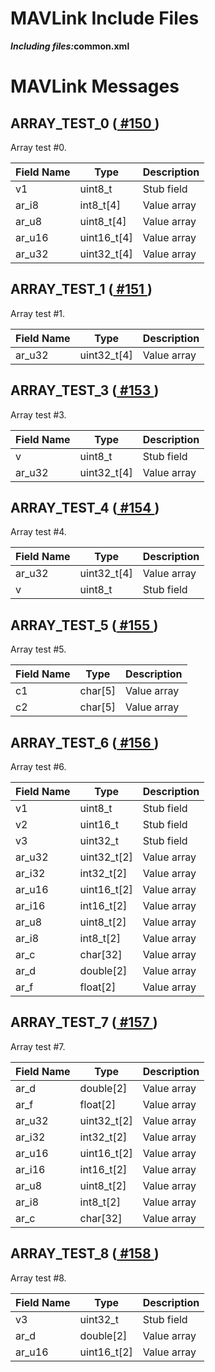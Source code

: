 <html>
 <body>
  <h1>MAVLink Include Files</h1>
  <p>
   <strong>
    <em>Including files:</em>common.xml</strong>
  </p>
  <h1>MAVLink Messages</h1>
  <h2 class="mavlink_message_name" id="ARRAY_TEST_0">ARRAY_TEST_0 (<a href="#ARRAY_TEST_0">
    #150
   </a>
   )
  </h2>
  <p class="description">Array test #0.</p>
  <table class="sortable">
   <thead>
    <tr>
     <th class="mavlink_field_header">Field Name</th>
     <th class="mavlink_field_header">Type</th>
     <th class="mavlink_field_header">Description</th>
    </tr>
   </thead>
   <tbody>
    <tr class="mavlink_field">
     <td class="mavlink_name" valign="top">v1</td>
     <td class="mavlink_type" valign="top">uint8_t</td>
     <td class="mavlink_comment">Stub field</td>
    </tr>
    <tr class="mavlink_field">
     <td class="mavlink_name" valign="top">ar_i8</td>
     <td class="mavlink_type" valign="top">int8_t[4]</td>
     <td class="mavlink_comment">Value array</td>
    </tr>
    <tr class="mavlink_field">
     <td class="mavlink_name" valign="top">ar_u8</td>
     <td class="mavlink_type" valign="top">uint8_t[4]</td>
     <td class="mavlink_comment">Value array</td>
    </tr>
    <tr class="mavlink_field">
     <td class="mavlink_name" valign="top">ar_u16</td>
     <td class="mavlink_type" valign="top">uint16_t[4]</td>
     <td class="mavlink_comment">Value array</td>
    </tr>
    <tr class="mavlink_field">
     <td class="mavlink_name" valign="top">ar_u32</td>
     <td class="mavlink_type" valign="top">uint32_t[4]</td>
     <td class="mavlink_comment">Value array</td>
    </tr>
   </tbody>
  </table>
  <h2 class="mavlink_message_name" id="ARRAY_TEST_1">ARRAY_TEST_1 (<a href="#ARRAY_TEST_1">
    #151
   </a>
   )
  </h2>
  <p class="description">Array test #1.</p>
  <table class="sortable">
   <thead>
    <tr>
     <th class="mavlink_field_header">Field Name</th>
     <th class="mavlink_field_header">Type</th>
     <th class="mavlink_field_header">Description</th>
    </tr>
   </thead>
   <tbody>
    <tr class="mavlink_field">
     <td class="mavlink_name" valign="top">ar_u32</td>
     <td class="mavlink_type" valign="top">uint32_t[4]</td>
     <td class="mavlink_comment">Value array</td>
    </tr>
   </tbody>
  </table>
  <h2 class="mavlink_message_name" id="ARRAY_TEST_3">ARRAY_TEST_3 (<a href="#ARRAY_TEST_3">
    #153
   </a>
   )
  </h2>
  <p class="description">Array test #3.</p>
  <table class="sortable">
   <thead>
    <tr>
     <th class="mavlink_field_header">Field Name</th>
     <th class="mavlink_field_header">Type</th>
     <th class="mavlink_field_header">Description</th>
    </tr>
   </thead>
   <tbody>
    <tr class="mavlink_field">
     <td class="mavlink_name" valign="top">v</td>
     <td class="mavlink_type" valign="top">uint8_t</td>
     <td class="mavlink_comment">Stub field</td>
    </tr>
    <tr class="mavlink_field">
     <td class="mavlink_name" valign="top">ar_u32</td>
     <td class="mavlink_type" valign="top">uint32_t[4]</td>
     <td class="mavlink_comment">Value array</td>
    </tr>
   </tbody>
  </table>
  <h2 class="mavlink_message_name" id="ARRAY_TEST_4">ARRAY_TEST_4 (<a href="#ARRAY_TEST_4">
    #154
   </a>
   )
  </h2>
  <p class="description">Array test #4.</p>
  <table class="sortable">
   <thead>
    <tr>
     <th class="mavlink_field_header">Field Name</th>
     <th class="mavlink_field_header">Type</th>
     <th class="mavlink_field_header">Description</th>
    </tr>
   </thead>
   <tbody>
    <tr class="mavlink_field">
     <td class="mavlink_name" valign="top">ar_u32</td>
     <td class="mavlink_type" valign="top">uint32_t[4]</td>
     <td class="mavlink_comment">Value array</td>
    </tr>
    <tr class="mavlink_field">
     <td class="mavlink_name" valign="top">v</td>
     <td class="mavlink_type" valign="top">uint8_t</td>
     <td class="mavlink_comment">Stub field</td>
    </tr>
   </tbody>
  </table>
  <h2 class="mavlink_message_name" id="ARRAY_TEST_5">ARRAY_TEST_5 (<a href="#ARRAY_TEST_5">
    #155
   </a>
   )
  </h2>
  <p class="description">Array test #5.</p>
  <table class="sortable">
   <thead>
    <tr>
     <th class="mavlink_field_header">Field Name</th>
     <th class="mavlink_field_header">Type</th>
     <th class="mavlink_field_header">Description</th>
    </tr>
   </thead>
   <tbody>
    <tr class="mavlink_field">
     <td class="mavlink_name" valign="top">c1</td>
     <td class="mavlink_type" valign="top">char[5]</td>
     <td class="mavlink_comment">Value array</td>
    </tr>
    <tr class="mavlink_field">
     <td class="mavlink_name" valign="top">c2</td>
     <td class="mavlink_type" valign="top">char[5]</td>
     <td class="mavlink_comment">Value array</td>
    </tr>
   </tbody>
  </table>
  <h2 class="mavlink_message_name" id="ARRAY_TEST_6">ARRAY_TEST_6 (<a href="#ARRAY_TEST_6">
    #156
   </a>
   )
  </h2>
  <p class="description">Array test #6.</p>
  <table class="sortable">
   <thead>
    <tr>
     <th class="mavlink_field_header">Field Name</th>
     <th class="mavlink_field_header">Type</th>
     <th class="mavlink_field_header">Description</th>
    </tr>
   </thead>
   <tbody>
    <tr class="mavlink_field">
     <td class="mavlink_name" valign="top">v1</td>
     <td class="mavlink_type" valign="top">uint8_t</td>
     <td class="mavlink_comment">Stub field</td>
    </tr>
    <tr class="mavlink_field">
     <td class="mavlink_name" valign="top">v2</td>
     <td class="mavlink_type" valign="top">uint16_t</td>
     <td class="mavlink_comment">Stub field</td>
    </tr>
    <tr class="mavlink_field">
     <td class="mavlink_name" valign="top">v3</td>
     <td class="mavlink_type" valign="top">uint32_t</td>
     <td class="mavlink_comment">Stub field</td>
    </tr>
    <tr class="mavlink_field">
     <td class="mavlink_name" valign="top">ar_u32</td>
     <td class="mavlink_type" valign="top">uint32_t[2]</td>
     <td class="mavlink_comment">Value array</td>
    </tr>
    <tr class="mavlink_field">
     <td class="mavlink_name" valign="top">ar_i32</td>
     <td class="mavlink_type" valign="top">int32_t[2]</td>
     <td class="mavlink_comment">Value array</td>
    </tr>
    <tr class="mavlink_field">
     <td class="mavlink_name" valign="top">ar_u16</td>
     <td class="mavlink_type" valign="top">uint16_t[2]</td>
     <td class="mavlink_comment">Value array</td>
    </tr>
    <tr class="mavlink_field">
     <td class="mavlink_name" valign="top">ar_i16</td>
     <td class="mavlink_type" valign="top">int16_t[2]</td>
     <td class="mavlink_comment">Value array</td>
    </tr>
    <tr class="mavlink_field">
     <td class="mavlink_name" valign="top">ar_u8</td>
     <td class="mavlink_type" valign="top">uint8_t[2]</td>
     <td class="mavlink_comment">Value array</td>
    </tr>
    <tr class="mavlink_field">
     <td class="mavlink_name" valign="top">ar_i8</td>
     <td class="mavlink_type" valign="top">int8_t[2]</td>
     <td class="mavlink_comment">Value array</td>
    </tr>
    <tr class="mavlink_field">
     <td class="mavlink_name" valign="top">ar_c</td>
     <td class="mavlink_type" valign="top">char[32]</td>
     <td class="mavlink_comment">Value array</td>
    </tr>
    <tr class="mavlink_field">
     <td class="mavlink_name" valign="top">ar_d</td>
     <td class="mavlink_type" valign="top">double[2]</td>
     <td class="mavlink_comment">Value array</td>
    </tr>
    <tr class="mavlink_field">
     <td class="mavlink_name" valign="top">ar_f</td>
     <td class="mavlink_type" valign="top">float[2]</td>
     <td class="mavlink_comment">Value array</td>
    </tr>
   </tbody>
  </table>
  <h2 class="mavlink_message_name" id="ARRAY_TEST_7">ARRAY_TEST_7 (<a href="#ARRAY_TEST_7">
    #157
   </a>
   )
  </h2>
  <p class="description">Array test #7.</p>
  <table class="sortable">
   <thead>
    <tr>
     <th class="mavlink_field_header">Field Name</th>
     <th class="mavlink_field_header">Type</th>
     <th class="mavlink_field_header">Description</th>
    </tr>
   </thead>
   <tbody>
    <tr class="mavlink_field">
     <td class="mavlink_name" valign="top">ar_d</td>
     <td class="mavlink_type" valign="top">double[2]</td>
     <td class="mavlink_comment">Value array</td>
    </tr>
    <tr class="mavlink_field">
     <td class="mavlink_name" valign="top">ar_f</td>
     <td class="mavlink_type" valign="top">float[2]</td>
     <td class="mavlink_comment">Value array</td>
    </tr>
    <tr class="mavlink_field">
     <td class="mavlink_name" valign="top">ar_u32</td>
     <td class="mavlink_type" valign="top">uint32_t[2]</td>
     <td class="mavlink_comment">Value array</td>
    </tr>
    <tr class="mavlink_field">
     <td class="mavlink_name" valign="top">ar_i32</td>
     <td class="mavlink_type" valign="top">int32_t[2]</td>
     <td class="mavlink_comment">Value array</td>
    </tr>
    <tr class="mavlink_field">
     <td class="mavlink_name" valign="top">ar_u16</td>
     <td class="mavlink_type" valign="top">uint16_t[2]</td>
     <td class="mavlink_comment">Value array</td>
    </tr>
    <tr class="mavlink_field">
     <td class="mavlink_name" valign="top">ar_i16</td>
     <td class="mavlink_type" valign="top">int16_t[2]</td>
     <td class="mavlink_comment">Value array</td>
    </tr>
    <tr class="mavlink_field">
     <td class="mavlink_name" valign="top">ar_u8</td>
     <td class="mavlink_type" valign="top">uint8_t[2]</td>
     <td class="mavlink_comment">Value array</td>
    </tr>
    <tr class="mavlink_field">
     <td class="mavlink_name" valign="top">ar_i8</td>
     <td class="mavlink_type" valign="top">int8_t[2]</td>
     <td class="mavlink_comment">Value array</td>
    </tr>
    <tr class="mavlink_field">
     <td class="mavlink_name" valign="top">ar_c</td>
     <td class="mavlink_type" valign="top">char[32]</td>
     <td class="mavlink_comment">Value array</td>
    </tr>
   </tbody>
  </table>
  <h2 class="mavlink_message_name" id="ARRAY_TEST_8">ARRAY_TEST_8 (<a href="#ARRAY_TEST_8">
    #158
   </a>
   )
  </h2>
  <p class="description">Array test #8.</p>
  <table class="sortable">
   <thead>
    <tr>
     <th class="mavlink_field_header">Field Name</th>
     <th class="mavlink_field_header">Type</th>
     <th class="mavlink_field_header">Description</th>
    </tr>
   </thead>
   <tbody>
    <tr class="mavlink_field">
     <td class="mavlink_name" valign="top">v3</td>
     <td class="mavlink_type" valign="top">uint32_t</td>
     <td class="mavlink_comment">Stub field</td>
    </tr>
    <tr class="mavlink_field">
     <td class="mavlink_name" valign="top">ar_d</td>
     <td class="mavlink_type" valign="top">double[2]</td>
     <td class="mavlink_comment">Value array</td>
    </tr>
    <tr class="mavlink_field">
     <td class="mavlink_name" valign="top">ar_u16</td>
     <td class="mavlink_type" valign="top">uint16_t[2]</td>
     <td class="mavlink_comment">Value array</td>
    </tr>
   </tbody>
  </table>
 </body>
</html>